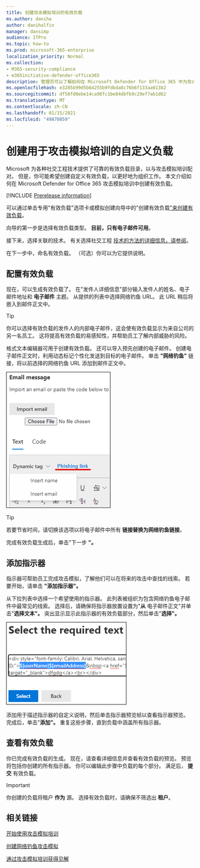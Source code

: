 ```yaml
---
title: 创建攻击模拟培训的有效负载
ms.author: daniha
author: danihalfin
manager: dansimp
audience: ITPro
ms.topic: how-to
ms.prod: microsoft-365-enterprise
localization_priority: Normal
ms.collection:
- M365-security-compliance
- m365initiative-defender-office365
description: 管理员可以了解如何在 Microsoft Defender for Office 365 中为攻击模拟培训创建自定义负载。
ms.openlocfilehash: e3285b99d5b64255b9fdbda8c76b6f133aa013b2
ms.sourcegitcommit: df58fd8ebe14ca98fc1be84dbfb9c29ef7ab1d62
ms.translationtype: MT
ms.contentlocale: zh-CN
ms.lasthandoff: 01/15/2021
ms.locfileid: "49870859"
---
```

# <a name="create-a-custom-payload-for-attack-simulation-training"></a>创建用于攻击模拟培训的自定义负载

Microsoft 为各种社交工程技术提供了可靠的有效负载目录，以与攻击模拟培训配对。 但是，你可能希望创建自定义有效负载，以更好地为组织工作。 本文介绍如何在 Microsoft Defender for Office 365 攻击模拟培训中创建有效负载。

[!INCLUDE [Prerelease information](../includes/prerelease.md)]

可以通过单击专用"有效负载"选项卡或模拟创建向导中的"创建有效负载["来创建有效负载](attack-simulation-training.md#selecting-a-payload)。 [  ](https://security.microsoft.com/attacksimulator?viewid=payload)

向导的第一步是选择有效负载类型。 **目前，只有电子邮件可用**。

接下来，选择关联的技术。 有关选择社交工程 [技术的方法的详细信息，请参阅](attack-simulation-training.md#selecting-a-social-engineering-technique)。

在下一步中，命名有效负载。 （可选）你可以为它提供说明。

## <a name="configure-payload"></a>配置有效负载

现在，可以生成有效负载了。 在"发件人详细信息"部分输入发件人的姓名、电子邮件地址和 **电子邮件** 主题。 从提供的列表中选择网络钓鱼 URL。 此 URL 稍后将嵌入到邮件正文中。

> [!TIP]
> 你可以选择有效负载的发件人的内部电子邮件，这会使有效负载显示为来自公司的另一名员工。 这将提高有效负载的易感知性，并帮助员工了解内部威胁的风险。

格式文本编辑器可用于创建有效负载。 还可以导入预先创建的电子邮件。 创建电子邮件正文时，利用动态标记个性化发送到目标的电子邮件。  单击 **"网络钓鱼"** 链接，将以前选择的网络钓鱼 URL 添加到邮件正文中。

![在 Microsoft Defender for Office 365 的有效负载创建中突出显示的网络钓鱼链接和动态标记](../../media/attack-sim-preview-payload-email-body.png)

> [!TIP]
> 若要节省时间，请切换该选项以将电子邮件中所有 **链接替换为网络钓鱼链接**。

完成有效负载生成后，单击"下一步 **"。**

## <a name="adding-indicators"></a>添加指示器

指示器可帮助员工完成攻击模拟，了解他们可以在将来的攻击中查找的线索。 若要开始，请单击 **"添加指示器"。**

从下拉列表中选择一个希望使用的指示器。 此列表被组织为包含网络钓鱼电子邮件中最常见的线索。 选择后，请确保将指示器放置设置为"**从** 电子邮件正文"并单击"**选择文本"。** 突出显示显示此指示器的有效负载部分，然后单击"**选择"。**

![要添加到攻击模拟培训中的指示器的消息正文中的突出显示文本](../../media/attack-sim-preview-select-text.png)

添加用于描述指示器的自定义说明，然后单击指示器预览帧以查看指示器预览。 完成后，单击"**添加"。** 重复这些步骤，直到负载中涵盖所有指示器。

## <a name="review-payload"></a>查看有效负载

你已完成有效负载的生成。 现在，请查看详细信息并查看有效负载的预览。 预览将包括你创建的所有指示器。 你可以编辑此步骤中负载的每个部分。 满足后， **提交** 有效负载。

> [!IMPORTANT]
> 你创建的负载将租户 **作为** 源。 选择有效负载时，请确保不筛选出 **租户**。

## <a name="related-links"></a>相关链接

[开始使用攻击模拟培训](attack-simulation-training-get-started.md)

[创建网络钓鱼攻击模拟](attack-simulation-training.md)

[通过攻击模拟培训获得见解](attack-simulation-training-insights.md)
